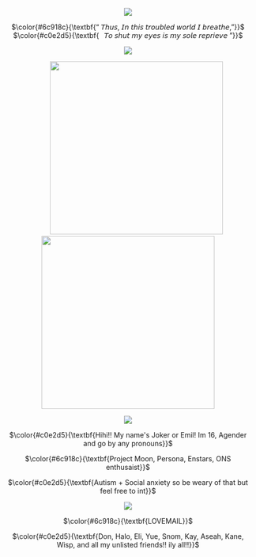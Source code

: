 <p align="center">
<img src="https://files.catbox.moe/tm69ep.png" data-canonical-src="(https://files.catbox.moe/tm69ep.png)"
</p>

<p align="center">
 $\color{#6c918c}{\textbf{“ 𝘛𝘩𝘶𝘴, 𝘐𝘯 𝘵𝘩𝘪𝘴 𝘵𝘳𝘰𝘶𝘣𝘭𝘦𝘥 𝘸𝘰𝘳𝘭𝘥 𝘐 𝘣𝘳𝘦𝘢𝘵𝘩𝘦,”}}$ <br/>
   $\color{#c0e2d5}{\textbf{⠀𝘛𝘰 𝘴𝘩𝘶𝘵 𝘮𝘺 𝘦𝘺𝘦𝘴 𝘪𝘴 𝘮𝘺 𝘴𝘰𝘭𝘦 𝘳𝘦𝘱𝘳𝘪𝘦𝘷𝘦 ”}}$ <br/>
  </p>

<p align="center">
 <img src="https://files.catbox.moe/pd2l73.png" data-canonical-src="(https://files.catbox.moe/pd2l73.png)"
</p>

<p align="center">
⠀⠀⠀ <img src="https://files.catbox.moe/itqbik.png" data-canonical-src="(https://files.catbox.moe/itqbik.png)"width="350">  <img src="https://files.catbox.moe/cwn29s.png" data-canonical-src="(https://files.catbox.moe/cwn29s.png)"width="350">
  </p>

  <p align="center">
 <img src="https://files.catbox.moe/pd2l73.png" data-canonical-src="(https://files.catbox.moe/pd2l73.png)"
</p>

  <p align="center">   
$\color{#c0e2d5}{\textbf{Hihi!! My name's Joker or Emil! Im 16, Agender and go by any pronouns}}$
</p>
  <p align="center">   
$\color{#6c918c}{\textbf{Project Moon, Persona, Enstars, ONS enthusaist}}$
</p>
  <p align="center">   
$\color{#c0e2d5}{\textbf{Autism + Social anxiety so be weary of that but feel free to int}}$
</p>

  <p align="center">
 <img src="https://files.catbox.moe/pd2l73.png" data-canonical-src="(https://files.catbox.moe/pd2l73.png)"
</p>

  <p align="center">   
$\color{#6c918c}{\textbf{LOVEMAIL}}$
</p>
  <p align="center">   
$\color{#c0e2d5}{\textbf{Don, Halo, Eli, Yue, Snom, Kay, Aseah, Kane, Wisp, and all my unlisted friends!! ily all!!}}$
</p>
